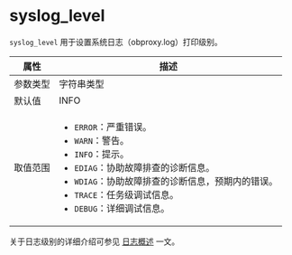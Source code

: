 # syslog_level

`syslog_level` 用于设置系统日志（obproxy.log）打印级别。

|  属性    | 描述     |
|----------|---------|
| 参数类型 |  字符串类型       |
| 默认值   | INFO     |
| 取值范围 | <ul><li>`ERROR`：严重错误。</li><li>`WARN`：警告。</li><li>`INFO`：提示。</li><li>`EDIAG`：协助故障排查的诊断信息。</li><li>`WDIAG`：协助故障排查的诊断信息，预期内的错误。</li><li>`TRACE`：任务级调试信息。</li><li>`DEBUG`：详细调试信息。</li></ul>  |

关于日志级别的详细介绍可参见 [日志概述](../../650.log/100.overview-of-logs.md) 一文。
